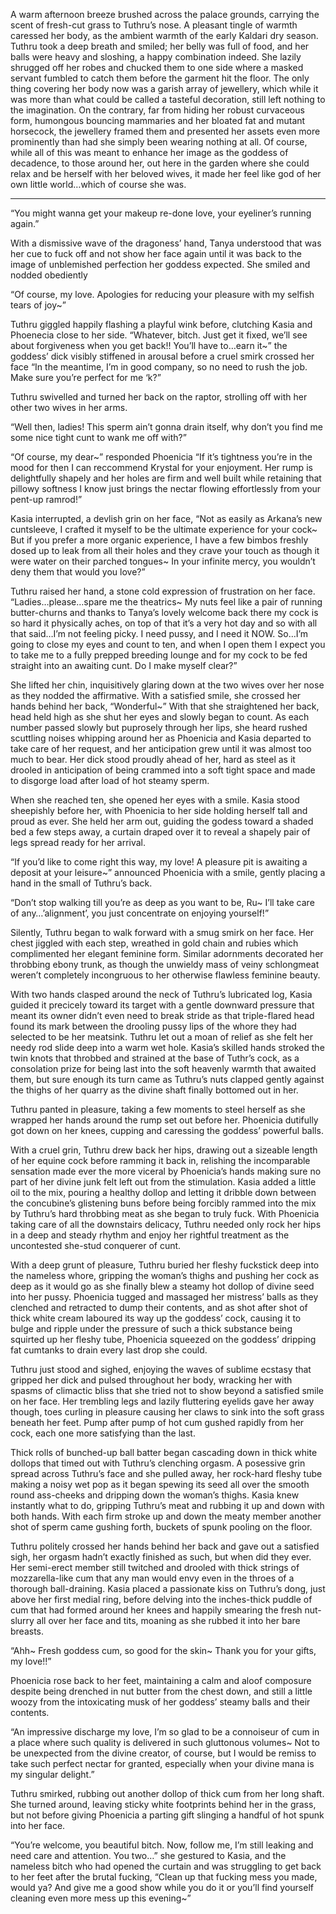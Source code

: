 A warm afternoon breeze brushed across the palace grounds, carrying the scent of fresh-cut grass to Tuthru’s nose. A pleasant tingle of warmth caressed her body, as the ambient warmth of the early Kaldari dry season. Tuthru took a deep breath and smiled; her belly was full of food, and her balls were heavy and sloshing, a happy combination indeed. She lazily shrugged off her robes and chucked them to one side where a masked servant fumbled to catch them before the garment hit the floor. The only thing covering her body now was a garish array of jewellery, which while it was more than what could be called a tasteful decoration, still left nothing to the imagination. On the contrary, far from hiding her robust curvaceous form, humongous bouncing mammaries and her bloated fat and mutant horsecock, the jewellery framed them and presented her assets even more prominently than had she simply been wearing nothing at all. Of course, while all of this was meant to enhance her image as the goddess of decadence, to those around her, out here in the garden where she could relax and be herself with her beloved wives, it made her feel like god of her own little world…which of course she was.

---

“You might wanna get your makeup re-done love, your eyeliner’s running again.”

With a dismissive wave of the dragoness’ hand, Tanya understood that was her cue to fuck off and not show her face again until it was back to the image of unblemished perfection her goddess expected. She smiled and nodded obediently

“Of course, my love. Apologies for reducing your pleasure with my selfish tears of joy~”

Tuthru giggled happily flashing a playful wink before, clutching Kasia and Phoenecia close to her side. “Whatever, bitch. Just get it fixed, we’ll see about forgiveness when you get back!! You’ll have to…earn it~” the goddess’ dick visibly stiffened in arousal before a cruel smirk crossed her face “In the meantime, I’m in good company, so no need to rush the job. Make sure you’re perfect for me ‘k?”

Tuthru swivelled and turned her back on the raptor, strolling off with her other two wives in her arms.

“Well then, ladies! This sperm ain’t gonna drain itself, why don’t you find me some nice tight cunt to wank me off with?”

“Of course, my dear~” responded Phoenicia “If it’s tightness you’re in the mood for then I can reccommend Krystal for your enjoyment. Her rump is delightfully shapely and her holes are firm and well built while retaining that pillowy softness I know just brings the nectar flowing effortlessly from your pent-up ramrod!”

Kasia interrupted, a devlish grin on her face, “Not as easily as Arkana’s new cuntsleeve, I crafted it myself to be the ultimate experience for your cock~ But if you prefer a more organic experience, I have a few bimbos freshly dosed up to leak from all their holes and they crave your touch as though it were water on their parched tongues~ In your infinite mercy, you wouldn’t deny them that would you love?”

Tuthru raised her hand, a stone cold expression of frustration on her face. “Ladies…please…spare me the theatrics~ My nuts feel like a pair of running butter-churns and thanks to Tanya’s lovely welcome back there my cock is so hard it physically aches, on top of that it’s a very hot day and so with all that said…I’m not feeling picky. I need pussy, and I need it NOW. So…I’m going to close my eyes and count to ten, and when I open them I expect you to take me to a fully prepped breeding lounge and for my cock to be fed straight into an awaiting cunt. Do I make myself clear?”

She lifted her chin, inquisitively glaring down at the two wives over her nose as they nodded the affirmative. With a satisfied smile, she crossed her hands behind her back, “Wonderful~” With that she straightened her back, head held high as she shut her eyes and slowly began to count. As each number passed slowly but puprosely through her lips, she heard rushed scuttling noises whipping around her as Phoenicia and Kasia departed to take care of her request, and her anticipation grew until it was almost too much to bear. Her dick stood proudly ahead of her, hard as steel as it drooled in anticipation of being crammed into a soft tight space and made to disgorge load after load of hot steamy sperm.

When she reached ten, she opened her eyes with a smile. Kasia stood sheepishly before her, with Phoenicia to her side holding herself tall and proud as ever. She held her arm out, guiding the godess toward a shaded bed a few steps away, a curtain draped over it to reveal a shapely pair of legs spread ready for her arrival.

“If you’d like to come right this way, my love! A pleasure pit is awaiting a deposit at your leisure~” announced Phoenicia with a smile, gently placing a hand in the small of Tuthru’s back.

“Don’t stop walking till you’re as deep as you want to be, Ru~ I’ll take care of any…’alignment’, you just concentrate on enjoying yourself!”

Silently, Tuthru began to walk forward with a smug smirk on her face. Her chest jiggled with each step, wreathed in gold chain and rubies which complimented her elegant feminine form. Similar adornments decorated her throbbing ebony trunk, as though the unwieldy mass of veiny schlongmeat weren’t completely incongruous to her otherwise flawless feminine beauty.

With two hands clasped around the neck of Tuthru’s lubricated log, Kasia guided it precicely toward its target with a gentle downward pressure that meant its owner didn’t even need to break stride as that triple-flared head found its mark between the drooling pussy lips of the whore they had selected to be her meatsink. Tuthru let out a moan of relief as she felt her needy rod slide deep into a warm wet hole. Kasia’s skilled hands stroked the twin knots that throbbed and strained at the base of Tuthr’s cock, as a consolation prize for being last into the soft heavenly warmth that awaited them, but sure enough its turn came as Tuthru’s nuts clapped gently against the thighs of her quarry as the divine shaft finally bottomed out in her.

Tuthru panted in pleasure, taking a few moments to steel herself as she wrapped her hands around the rump set out before her. Phoenicia dutifully got down on her knees, cupping and caressing the goddess’ powerful balls.

With a cruel grin, Tuthru drew back her hips, drawing out a sizeable length of her equine cock before ramming it back in, relishing the incomparable sensation made ever the more viceral by Phoenicia’s hands making sure no part of her divine junk felt left out from the stimulation. Kasia added a little oil to the mix, pouring a healthy dollop and letting it dribble down between the concubine’s glistening buns before being forcibly rammed into the mix by Tuthru’s hard throbbing meat as she began to truly fuck. With Phoenicia taking care of all the downstairs delicacy, Tuthru needed only rock her hips in a deep and steady rhythm and enjoy her rightful treatment as the uncontested she-stud conquerer of cunt.

With a deep grunt of pleasure, Tuthru buried her fleshy fuckstick deep into the nameless whore, gripping the woman’s thighs and pushing her cock as deep as it would go as she finally blew a steamy hot dollop of divine seed into her pussy. Phoenicia tugged and massaged her mistress’ balls as they clenched and retracted to dump their contents, and as shot after shot of thick white cream laboured its way up the goddess’ cock, causing it to bulge and ripple under the pressure of such a thick substance being squirted up her fleshy tube, Phoenicia squeezed on the goddess’ dripping fat cumtanks to drain every last drop she could.

Tuthru just stood and sighed, enjoying the waves of sublime ecstasy that gripped her dick and pulsed throughout her body, wracking her with spasms of climactic bliss that she tried not to show beyond a satisfied smile on her face. Her trembling legs and lazily fluttering eyelids gave her away though, toes curling in pleasure causing her claws to sink into the soft grass beneath her feet. Pump after pump of hot cum gushed rapidly from her cock, each one more satisfying than the last.

Thick rolls of bunched-up ball batter began cascading down in thick white dollops that timed out with Tuthru’s clenching orgasm. A posessive grin spread across Tuthru’s face and she pulled away, her rock-hard fleshy tube making a noisy wet pop as it began spewing its seed all over the smooth round ass-cheeks and dripping down the woman’s thighs. Kasia knew instantly what to do, gripping Tuthru’s meat and rubbing it up and down with both hands. With each firm stroke up and down the meaty member another shot of sperm came gushing forth, buckets of spunk pooling on the floor.

Tuthru politely crossed her hands behind her back and gave out a satisfied sigh, her orgasm hadn’t exactly finished as such, but when did they ever. Her semi-erect member still twitched and drooled with thick strings of mozzarella-like cum that any man would envy even in the throes of a thorough ball-draining. Kasia placed a passionate kiss on Tuthru’s dong, just above her first medial ring, before delving into the inches-thick puddle of cum that had formed around her knees and happily smearing the fresh nut-slurry all over her face and tits, moaning as she rubbed it into her bare breasts.

“Ahh~ Fresh goddess cum, so good for the skin~ Thank you for your gifts, my love!!”

Phoenicia rose back to her feet, maintaining a calm and aloof composure despite being drenched in nut butter from the chest down, and still a little woozy from the intoxicating musk of her goddess’ steamy balls and their contents.

“An impressive discharge my love, I’m so glad to be a connoiseur of cum in a place where such quality is delivered in such gluttonous volumes~ Not to be unexpected from the divine creator, of course, but I would be remiss to take such perfect nectar for granted, especially when your divine mana is my singular delight.”

Tuthru smirked, rubbing out another dollop of thick cum from her long shaft. She turned around, leaving sticky white footprints behind her in the grass, but not before giving Phoenicia a parting gift slinging a handful of hot spunk into her face.

“You’re welcome, you beautiful bitch. Now, follow me, I’m still leaking and need care and attention. You two…” she gestured to Kasia, and the nameless bitch who had opened the curtain and was struggling to get back to her feet after the brutal fucking, “Clean up that fucking mess you made, would ya? And give me a good show while you do it or you’ll find yourself cleaning even more mess up this evening~”
